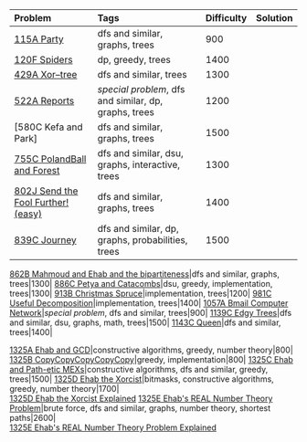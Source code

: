 Problem|Tags|Difficulty|Solution
:-|:-|:-|-:|
[115A Party](https://github.com/andy489/Data_Structures_and_Algorithms/blob/master/6%20%E2%80%93%20Practice/code%20forces/1057A%20Bmail%20Computer%20Network.pdf)|dfs and similar, graphs, trees|900|[]()
[120F Spiders]()|dp, greedy, trees|1400|[]()
[429A Xor–tree]()|dfs and similar, trees|1300|[]()
[522A Reports]()|*special problem*, dfs and similar, dp, graphs, trees|1200|[]()
[580C Kefa and Park]|dfs and similar, graphs, trees|1500|[]()
[755C PolandBall and Forest]()|dfs and similar, dsu, graphs, interactive, trees|1300|[]()
[802J Send the Fool Further! (easy)]()|dfs and similar, graphs, trees|1400|[]()
[839C Journey]()|dfs and similar, dp, graphs, probabilities, trees|1500|[]()

[862B Mahmoud and Ehab and the bipartiteness]()|dfs and similar, graphs, trees|1300|[]()
[886C Petya and Catacombs]()|dsu, greedy, implementation, trees|1300|[]()
[913B Christmas Spruce]()|implementation, trees|1200|[]()
[981C Useful Decomposition]()|implementation, trees|1400|[]()
[1057A Bmail Computer Network]()|*special problem*, dfs and similar, trees|900|[]()
[1139C Edgy Trees]()|dfs and similar, dsu, graphs, math, trees|1500|[]()
[1143C Queen]()|dfs and similar, trees|1400|[]()

[1325A Ehab and GCD]()|constructive algorithms, greedy, number theory|800|[]()
[1325B CopyCopyCopyCopyCopy]()|greedy, implementation|800|[]()
[1325C Ehab and Path-etic MEXs]()|constructive algorithms, dfs and similar, greedy, trees|1500|[]()
[1325D Ehab the Xorcist]()|bitmasks, constructive algorithms, greedy, number theory|1700|[]()<br>[1325D Ehab the Xorcist Explained]()
[1325E Ehab's REAL Number Theory Problem]()|brute force, dfs and similar, graphs, number theory, shortest paths|2600|[]()<br>[1325E Ehab's REAL Number Theory Problem Explained]()
